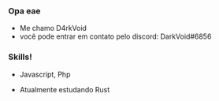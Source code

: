 ### Opa eae
- Me chamo D4rkVoid
- vocẽ pode entrar em contato pelo discord: DarkVoid#6856
### Skills!

- Javascript, Php

- Atualmente estudando Rust

